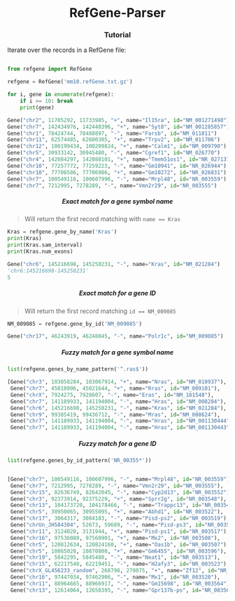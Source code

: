 <h1 align="center">RefGene-Parser</h1>

<h3 align="center">Tutorial</h3>

Iterate over the records in a RefGene file:

```python

from refgene import RefGene

refgene = RefGene('mm10.refGene.txt.gz')

for i, gene in enumerate(refgene):
    if i >= 10: break
    print(gene)
```

```python
Gene("chr2", 11705292, 11733985, "+", name="Il15ra", id="NM_001271498")
Gene("chr7", 142434976, 142440396, "+", name="Syt8", id="NM_001285857")
Gene("chr1", 78424744, 78488897, "-", name="Farsb", id="NM_011811")
Gene("chr11", 62574485, 62600305, "+", name="Trpv2", id="NM_011706")
Gene("chr12", 100199434, 100209824, "+", name="Calm1", id="NM_009790")
Gene("chr5", 30933142, 30945480, "-", name="Cgref1", id="NM_026770")
Gene("chr4", 142084297, 142088101, "+", name="Tmem51os1", id="NR_027137")
Gene("chr10", 77257772, 77259223, "-", name="Gm10941", id="NR_026944")
Gene("chr10", 77706586, 77706986, "+", name="Gm10272", id="NR_026831")
Gene("chr7", 100549116, 100607996, "-", name="Mrpl48", id="NR_003559")
Gene("chr7", 7212995, 7278289, "-", name="Vmn2r29", id="NR_003555")
```


<h5 align="center">Exact match for a gene symbol name</h5>

> Will return the first record matching with `name == Kras`

```python
Kras = refgene.gene_by_name('Kras')
print(Kras)
print(Kras.sam_interval)
print(Kras.num_exons)
```

```python
Gene("chr6", 145216698, 145250231, "-", name="Kras", id="NM_021284")
'chr6:145216698-145250231'
5
```


<h5 align="center">Exact match for a gene ID</h5>

> Will return the first record matching `id == NM_009085`

```python
NM_009085 = refgene.gene_by_id('NM_009085')
```

```python
Gene("chr17", 46243919, 46248045, "-", name="Polr1c", id="NM_009085")
```


<h5 align="center">Fuzzy match for a gene symbol name</h5>

```python
list(refgene.genes_by_name_pattern('^.ras$'))
```

```python
[Gene("chr3", 103058284, 103067914, "+", name="Nras", id="NM_010937"),
 Gene("chr7", 45018006, 45021644, "+", name="Rras", id="NM_009101"),
 Gene("chrX", 7924275, 7928607, "-", name="Eras", id="NM_181548"),
 Gene("chr7", 141189933, 141194004, "-", name="Hras", id="NM_008284"),
 Gene("chr6", 145216698, 145250231, "-", name="Kras", id="NM_021284"),
 Gene("chr9", 99385419, 99436712, "-", name="Mras", id="NM_008624"),
 Gene("chr7", 141189933, 141194004, "-", name="Hras", id="NM_001130444"),
 Gene("chr7", 141189933, 141194004, "-", name="Hras", id="NM_001130443")]
```


<h5 align="center">Fuzzy match for a gene ID</h5>

```python
list(refgene.genes_by_id_pattern('NR_00355*'))
```

```python

[Gene("chr7", 100549116, 100607996, "-", name="Mrpl48", id="NR_003559"),
 Gene("chr7", 7212995, 7278289, "-", name="Vmn2r29", id="NR_003555"),
 Gene("chr15", 82636749, 82642045, "-", name="Cyp2d13", id="NR_003552"),
 Gene("chr3", 92373914, 92375229, "+", name="Sprr2g", id="NR_003548"),
 Gene("chr13", 104173720, 104178466, "-", name="Trappc13", id="NR_003546"),
 Gene("chr5", 30950065, 30955095, "+", name="Abhd1", id="NR_003522"),
 Gene("chr17", 3064317, 3084183, "-", name="Pisd-ps2", id="NR_003519"),
 Gene("chrUn_JH584304", 52673, 59689, "-", name="Pisd-ps3", id="NR_003518"),
 Gene("chr11", 3124020, 3131944, "+", name="Pisd-ps1", id="NR_003517"),
 Gene("chr16", 97536080, 97560901, "+", name="Mx2", id="NR_003508"),
 Gene("chr5", 120812634, 120824160, "+", name="Oas1b", id="NR_003507"),
 Gene("chr5", 10865028, 10870808, "+", name="Gm6455", id="NR_003596"),
 Gene("chr19", 5842295, 5845480, "-", name="Neat1", id="NR_003513"),
 Gene("chr15", 62217540, 62219451, "-", name="H2afy3", id="NR_003523"),
 Gene("chrX_GL456233_random", 268798, 270075, "+", name="Zf12", id="NR_003547"),
 Gene("chr16", 97447034, 97462906, "-", name="Mx1", id="NR_003520"),
 Gene("chr11", 88964665, 88966917, "-", name="Gm15698", id="NR_003564"),
 Gene("chr13", 12614064, 12650395, "-", name="Gpr137b-ps", id="NR_003568")]
```
